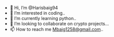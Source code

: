 - 👋 Hi, I’m @Harisbaig94
- 👀 I’m interested in coding..
- 🌱 I’m currently learning python..
- 💞️ I’m looking to collaborate on crypto projects...
- 📫 How to reach me Mbaig1258@gmail.com..

<!---
Harisbaig94/Harisbaig94 is a ✨ special ✨ repository because its `README.md` (this file) appears on your GitHub profile.
You can click the Preview link to take a look at your changes.
--->
